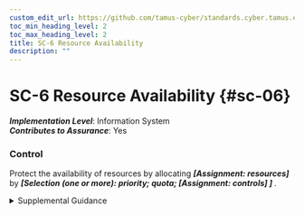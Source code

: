 ```yaml
---
custom_edit_url: https://github.com/tamus-cyber/standards.cyber.tamus.edu/tree/main/static/content/tamus.edu/TAMUS_profile.xml
toc_min_heading_level: 2
toc_max_heading_level: 2
title: SC-6 Resource Availability
description: ""
---
```


# SC-6 Resource Availability {#sc-06}

_**Implementation Level**_: Information System\
_**Contributes to Assurance**_: Yes

### Control

Protect the availability of resources by allocating <strong> <em>[Assignment: resources]</em> </strong> by <strong> <em>[Selection (one or more): priority; quota; <strong> <em>[Assignment: controls]</em> </strong> ]</em> </strong>.

<details>
  <summary>Supplemental Guidance</summary>

Priority protection prevents lower-priority processes from delaying or interfering with the system that services higher-priority processes. Quotas prevent users or processes from obtaining more than predetermined amounts of resources.

</details>

